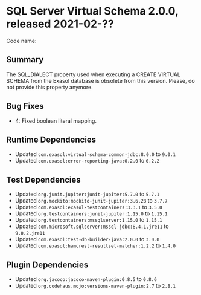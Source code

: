 # SQL Server Virtual Schema 2.0.0, released 2021-02-??

Code name: 

## Summary 

The SQL_DIALECT property used when executing a CREATE VIRTUAL SCHEMA from the Exasol database is obsolete from this version. 
Please, do not provide this property anymore.

## Bug Fixes

* 4: Fixed boolean literal mapping.

## Runtime Dependencies

* Updated `com.exasol:virtual-schema-common-jdbc:8.0.0` to `9.0.1`
* Updated `com.exasol:error-reporting-java:0.2.0` to `0.2.2`

## Test Dependencies

* Updated `org.junit.jupiter:junit-jupiter:5.7.0` to `5.7.1`
* Updated `org.mockito:mockito-junit-jupiter:3.6.28` to `3.7.7`
* Updated `com.exasol:exasol-testcontainers:3.3.1` to `3.5.0`
* Updated `org.testcontainers:junit-jupiter:1.15.0` to `1.15.1`
* Updated `org.testcontainers:mssqlserver:1.15.0` to `1.15.1`
* Updated `com.microsoft.sqlserver:mssql-jdbc:8.4.1.jre11` to `9.0.2.jre11`
* Updated `com.exasol:test-db-builder-java:2.0.0` to `3.0.0`
* Updated `com.exasol:hamcrest-resultset-matcher:1.2.2` to `1.4.0` 

## Plugin Dependencies

* Updated `org.jacoco:jacoco-maven-plugin:0.8.5` to `0.8.6`
* Updated `org.codehaus.mojo:versions-maven-plugin:2.7` to `2.8.1`
